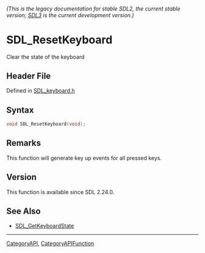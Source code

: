 ###### (This is the legacy documentation for stable SDL2, the current stable version; [SDL3](https://wiki.libsdl.org/SDL3/) is the current development version.)
# SDL_ResetKeyboard

Clear the state of the keyboard

## Header File

Defined in [SDL_keyboard.h](https://github.com/libsdl-org/SDL/blob/SDL2/include/SDL_keyboard.h)

## Syntax

```c
void SDL_ResetKeyboard(void);

```

## Remarks

This function will generate key up events for all pressed keys.

## Version

This function is available since SDL 2.24.0.

## See Also

* [SDL_GetKeyboardState](SDL_GetKeyboardState)

----
[CategoryAPI](CategoryAPI), [CategoryAPIFunction](CategoryAPIFunction)

